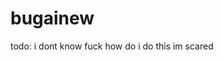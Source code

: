 # bugainew

todo: i dont know fuck how do i do this im scared                                                                                                                                                                                                   